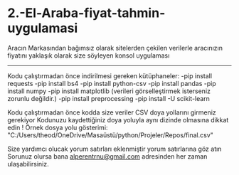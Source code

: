# 2.-El-Araba-fiyat-tahmin-uygulamasi
Aracın Markasından bağımsız olarak sitelerden çekilen verilerle aracınızın fiyatını yaklaşık olarak size söyleyen konsol uygulaması
************************************************************************************************************************

Kodu çalıştırmadan önce indirilmesi gereken kütüphaneler:
-pip install requests
-pip install bs4
-pip install python-csv
-pip install pandas
-pip install numpy
-pip install matplotlib (verileri görselleştirmek isterseniz zorunlu değildir.)
-pip install preprocessing
-pip install -U scikit-learn

Kodu çalıştırmadan önce kodda size veriler CSV doya yollarını girmeniz gerekiyor Kodunuzu kaydettiğiniz doya yoluyla aynı dizinde olmasına dikkat edin !
Örnek dosya yolu gösterimi: "C:/Users/theod/OneDrive/Masaüstü/python/Projeler/Repos/final.csv"

Size yardımcı olucak yorum satırları eklenmiştir yorum satırlarına göz atın
Sorunuz olursa bana alperentrnu@gmail.com adresinden her zaman ulaşabilirsiniz.
